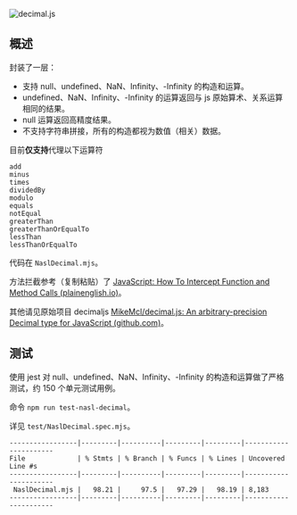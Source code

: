 ![decimal.js](https://raw.githubusercontent.com/MikeMcl/decimal.js/gh-pages/decimaljs.png)

## 概述

封装了一层：

- 支持 null、undefined、NaN、Infinity、-Infinity 的构造和运算。
- undefined、NaN、Infinity、-Infinity 的运算返回与 js 原始算术、关系运算相同的结果。
- null 运算返回高精度结果。
- 不支持字符串拼接，所有的构造都视为数值（相关）数据。



目前**仅支持**代理以下运算符

```
add
minus
times
dividedBy
modulo
equals
notEqual
greaterThan
greaterThanOrEqualTo
lessThan
lessThanOrEqualTo
```



代码在 `NaslDecimal.mjs`。

方法拦截参考（复制粘贴）了 [JavaScript: How To Intercept Function and Method Calls (plainenglish.io)](https://plainenglish.io/blog/javascript-how-to-intercept-function-and-method-calls)。

其他请见原始项目 decimaljs [MikeMcl/decimal.js: An arbitrary-precision Decimal type for JavaScript (github.com)](https://github.com/MikeMcl/decimal.js)。

## 测试

使用 jest 对  null、undefined、NaN、Infinity、-Infinity 的构造和运算做了严格测试，约 150 个单元测试用例。

命令 `npm run test-nasl-decimal`。

详见 `test/NaslDecimal.spec.mjs`。

```
-----------------|---------|----------|---------|---------|----------------------
File             | % Stmts | % Branch | % Funcs | % Lines | Uncovered Line #s
-----------------|---------|----------|---------|---------|----------------------
 NaslDecimal.mjs |   98.21 |     97.5 |   97.29 |   98.19 | 8,183
-----------------|---------|----------|---------|---------|----------------------
```

